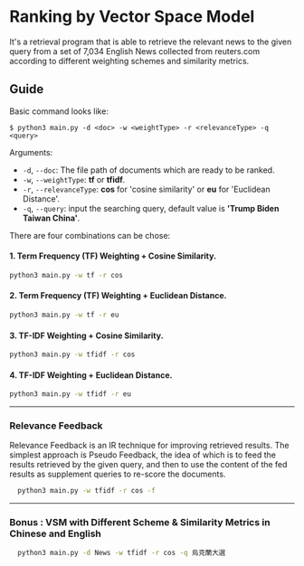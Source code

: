 # Ranking by Vector Space Model

It's a retrieval program that is able to retrieve the relevant news to the given query from a set of 7,034 English News collected from reuters.com according to different weighting schemes and similarity metrics.

## Guide

Basic command looks like:

`$ python3 main.py -d <doc> -w <weightType> -r <relevanceType> -q <query>`

Arguments:
- `-d`, `--doc`: The file path of documents which are ready to be ranked.
- `-w`, `--weightType`: **tf** or **tfidf**.
- `-r`, `--relevanceType`: **cos** for 'cosine similarity' or **eu** for 'Euclidean Distance'.
- `-q`, `--query`: input the searching query, default value is **'Trump Biden Taiwan China'**.
  

There are four combinations can be chose:

#### 1. Term Frequency (TF) Weighting + Cosine Similarity.
  ```bash
  python3 main.py -w tf -r cos
  ```
 #### 2. Term Frequency (TF) Weighting + Euclidean Distance.
  ```bash
  python3 main.py -w tf -r eu
  ```
  #### 3. TF-IDF Weighting + Cosine Similarity.
  ```bash
  python3 main.py -w tfidf -r cos
  ```
  #### 4. TF-IDF Weighting + Euclidean Distance.
  ```bash
  python3 main.py -w tfidf -r eu
  ```

  ---
### Relevance Feedback
Relevance Feedback is an IR technique for improving retrieved results. The simplest approach is Pseudo Feedback, the idea of which is to feed the results retrieved by the given query, and then to use the content of the fed results as supplement queries to re-score the documents.

```bash
  python3 main.py -w tfidf -r cos -f
  ```

---
### Bonus : VSM with Different Scheme & Similarity Metrics in Chinese and English
```bash
  python3 main.py -d News -w tfidf -r cos -q 烏克蘭大選
```